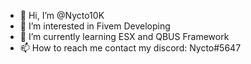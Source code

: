 - 👋 Hi, I’m @Nycto10K
- 👀 I’m interested in Fivem Developing
- 🌱 I’m currently learning ESX and QBUS Framework
- 📫 How to reach me contact my discord: Nycto#5647

<!---
Nycto10K/Nycto10K is a ✨ special ✨ repository because its `README.md` (this file) appears on your GitHub profile.
You can click the Preview link to take a look at your changes.
--->

